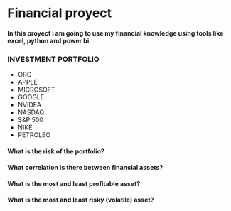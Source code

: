 # Financial proyect

#### In this proyect i am going to use my financial knowledge using tools like excel, python and power bi

### INVESTMENT PORTFOLIO 

- ORO 
- APPLE
- MICROSOFT 
- GOOGLE
- NVIDEA
- NASDAQ
- S&P 500
- NIKE
- PETROLEO

#### What is the risk of the portfolio?
#### What correlation is there between financial assets?
#### What is the most and least profitable asset?
#### What is the most and least risky (volatile) asset?
